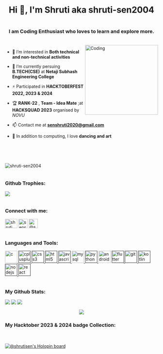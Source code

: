 <h1 align="center">Hi 👋, I'm Shruti aka shruti-sen2004</h1>
<img src="https://www.animatedimages.org/data/media/562/animated-line-image-0111.gif" width="1000" height="2" />
<h3 align="center">I am Coding Enthusiast who loves to learn and explore more.</h3>
<img src="https://www.animatedimages.org/data/media/562/animated-line-image-0111.gif" width="1000" height="2" />
<br>
<br>          


<img align="right" alt="Coding" width="240" height="230" src="https://github.com/shruti-sen2004/shruti-sen2004/assets/115914670/2ee5aa22-a9fa-4254-af34-38bf3ac61695">

- 👀 I’m interested in **Both technical and non-technical activities**

- 🌱 I’m currently persuing **B.TECH(CSE)** at **Netaji Subhash Engineering College**

- ⚡ Participated in **HACKTOBERFEST 2022, 2023 & 2024**

- 🏆 **RANK-22** , **Team - Idea Mate** ;at **HACKSQUAD 2023** organised by *NOVU* 

- 📫 Contact me at **senshruti2020@gmail.com**

- 💞️ In addition to computing, I love **dancing and art**
<br>
<br>

<br>

<img src="https://www.animatedimages.org/data/media/562/animated-line-image-0111.gif" width="1000" height="2" />
<p align="left"> <img src="https://komarev.com/ghpvc/?username=shruti-sen2004&label=Profile%20views&color=042337&style=flat" alt="shruti-sen2004" /> </p>
<img src="https://www.animatedimages.org/data/media/562/animated-line-image-0111.gif" width="1000" height="2" />

<h3 align="left">Github Trophies:</h3>

![](https://github-profile-trophy.vercel.app/?username=shruti-sen2004&theme=onedark&no-frame=true&no-bg=true&margin-w=4)

<img src="https://www.animatedimages.org/data/media/562/animated-line-image-0111.gif" width="1000" height="2" />         
<h3 align="left">Connect with me:</h3>
<p align="left">
<a href="https://www.linkedin.com/in/shruti-sen-6b6924253/" target="blank"><img align="center" src="https://cdn.jsdelivr.net/gh/devicons/devicon/icons/linkedin/linkedin-original.svg" alt="shruti sen" height="30" width="40" /></a>
<a href="https://codesandbox.io/u/senshruti2020" target="blank"><img align="center" src="https://raw.githubusercontent.com/rahuldkjain/github-profile-readme-generator/master/src/images/icons/Social/codesandbox.svg" alt="senshruti2020" height="30" width="30" /></a>
<a href="https://www.hackerrank.com/senshruti2020?hr_r=1" target="blank"><img align="center" src="https://raw.githubusercontent.com/rahuldkjain/github-profile-readme-generator/master/src/images/icons/Social/hackerrank.svg" alt="@senshruti2020" height="30" width="30" /></a>
</p>
<img src="https://www.animatedimages.org/data/media/562/animated-line-image-0111.gif" width="1000" height="2" />
      
<h3 align="left">Languages and Tools:</h3>
<p align="left"> <a href="https://www.cprogramming.com/" target="_blank" rel="noreferrer"> 
<img src="https://github.com/shruti-sen2004/shruti-sen2004/assets/115914670/da5c1e17-a143-484c-8a49-d547a5539bcb" alt="c" width="40" height="40"/> </a> 
<a href="" target="_blank" rel="noreferrer"> <img src="https://cdn.jsdelivr.net/gh/devicons/devicon/icons/cplusplus/cplusplus-original.svg" alt="cplusplus" width="40" height="40"/> </a> 
<a href="" target="_blank" rel="noreferrer"> <img src="https://cdn.jsdelivr.net/gh/devicons/devicon/icons/css3/css3-original.svg" alt="css3" width="40" height="40"/> </a> <a href="https://www.w3.org/html/" target="_blank" rel="noreferrer"> 
<a href="" target="_blank" rel="noreferrer"><img src="https://cdn.jsdelivr.net/gh/devicons/devicon/icons/html5/html5-original.svg" alt="html5" width="40" height="40"/> </a> 
<a href="" alt="javascrtarget="_blank" rel="noreferrer"> <img src="https://cdn.jsdelivr.net/gh/devicons/devicon/icons/javascript/javascript-original.svg" alt="javascript" width="40" height="40"/> </a> <a href="https://www.mysql.com/" target="_blank" rel="noreferrer"> 
<img src="https://cdn.jsdelivr.net/gh/devicons/devicon/icons/mysql/mysql-original-wordmark.svg" alt="mysql" width="40" height="40"/> </a> 
<a href="" target="_blank" rel="noreferrer"> <img src="https://cdn.jsdelivr.net/gh/devicons/devicon/icons/python/python-original.svg" alt="python" width="40" height="40"/> </a> 
<img src="https://cdn.jsdelivr.net/gh/devicons/devicon/icons/androidstudio/androidstudio-original.svg" alt="android" width="40" height="40"/> </a> 
<a href="" target="_blank" rel="noreferrer"> <img src="https://cdn.jsdelivr.net/gh/devicons/devicon/icons/flutter/flutter-original.svg" alt="flutter" width="40" height="40"/> </a> <a href="" target="_blank" rel="noreferrer"> 
<img src="https://www.vectorlogo.zone/logos/git-scm/git-scm-icon.svg" alt="git" width="40" height="40"/> </a> 
<a href="" target="_blank" rel="noreferrer"> <img src="https://www.vectorlogo.zone/logos/kotlinlang/kotlinlang-icon.svg" alt="kotlin" width="40" height="40"/> </a>
<a href="" target="_blank" rel="noreferrer"> <img src="https://cdn.jsdelivr.net/gh/devicons/devicon/icons/nodejs/nodejs-original.svg" alt="nodejs" width="40" height="40"/> </a> <a href="" target="_blank" rel="noreferrer"> 
<img src="https://cdn.jsdelivr.net/gh/devicons/devicon/icons/react/react-original.svg" alt="react" width="40" height="40"/> </a> </p></p>
<img src="https://www.animatedimages.org/data/media/562/animated-line-image-0111.gif" width="1000" height="2" />

<h3 align="left">My Github Stats:</h3>

![](https://github-readme-stats.vercel.app/api?username=shruti-sen2004&theme=tokyonight&hide_border=false&include_all_commits=false&count_private=false&card_width=400px)
![](https://github-readme-streak-stats.herokuapp.com/?user=shruti-sen2004&theme=tokyonight&hide_border=false&card_width=400px)
![](https://github-readme-stats.vercel.app/api/top-langs/?username=shruti-sen2004&theme=tokyonight&hide_border=false&include_all_commits=false&count_private=false&layout=compact&card_width=425px)
<div align="center">
  <img src="https://github-readme-activity-graph.vercel.app/graph?username=shruti-sen2004&theme=synthwave-84&true&hide_border=true" />
</div>
<img src="https://www.animatedimages.org/data/media/562/animated-line-image-0111.gif" width="1000" height="2" />

### My Hacktober 2023 & 2024 badge Collection:
<br></br>
[![@shrutisen's Holopin board](https://holopin.me/shrutisen)](https://holopin.io/@shrutisen)


<!---
shruti-sen2004/shruti-sen2004 is a ✨ special ✨ repository because its `README.md` (this file) appears on your GitHub profile.
You can click the Preview link to take a look at your changes.
--->

<img src="https://www.animatedimages.org/data/media/562/animated-line-image-0111.gif" width="1000" height="2" />

